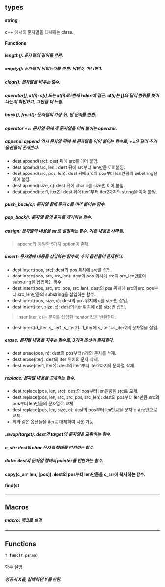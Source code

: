 ## types
#### string
c++ 에서의 문자열을 대체하는 class.
#### Functions
##### length(): 문자열의 길이를 반환.
##### empty(): 문자열이 비었는지를 반환. 비면 0, 아니면 1.
##### clear(): 문자열을 비우는 함수.
##### operator[], at(i): s[i] 또는 at(i)로 i번째 index에 접근. at(i)는 []와 달리 범위를 벗어나는지 확인하고, 그만큼 더 느림.
##### back(), front(): 문자열의 가장 뒤, 앞 문자를 반환.
##### operator +=: 문자열 뒤에 새 문자열을 이어 붙이는 operator. 
##### append: append 역시 문자열 뒤에 새 문자열을 이어 붙이는 함수로, +=와 달리 추가 옵션들이 존재한다.
*  dest.append(src): dest 뒤에 src를 이어 붙임.
*  dest.append(src, len): dest 뒤에 src부터 len만큼 이어붙임. 
*  dest.append(src, pos, len): dest 뒤에 src의 pos부터 len만큼의 substring을 이어 붙임.
*  dest.append(size, c): dest 뒤에 char c를 size번 이어 붙임.
*  dest.append(iter1, iter2): dest 뒤에 iter1부터 iter2까지의 string을 이어 붙임. 
##### push_back(c): 문자열 끝에 문자 c를 이어 붙이는 함수.
##### pop_back(): 문자열 끝의 문자를 제거하는 함수.
##### assign: 문자열의 내용을 str로 설정하는 함수. 기존 내용은 사라짐.
> append와 동일한 5가지 option이 존재.
##### insert: 문자열에 내용을 삽입하는 함수로, 추가 옵션들이 존재한다.
*  dest.insert(pos, src): dest의 pos 위치에 src를 삽입.
*  dest.insert(pos, src, src_len): dest의 pos 위치에 src의 src_len만큼의 substring을 삽입하는 함수.
*  dest.insert(pos, src, src_pos, src_len): dest의 pos 위치에 src의 src_pos부터 src_len만큼의 substring을 삽입하는 함수.
*  dest.insert(pos, size, c): dest의 pos 위치에 c를 size번 삽입.
*  dest.insert(iter, size, c): dest의 iter 위치에 c를 size번 삽입.
> insert(iter, c)는 문자를 삽입한 iterator 값을 반환한다. 
*  dest.insert(d_iter, s_iter1, s_iter2): d_iter에 s_iter1~s_iter2의 문자열을 삽입.
##### erase: 문자열 내용을 지우는 함수로, 3가지 옵션이 존재한다.
*  dest.erase(pos, n): dest의 pos부터 n개의 문자를 삭제.
*  dest.erase(iter): dest의 iter 위치의 문자 삭제.
*  dest.erase(iter1, iter2): dest의 iter1부터 iter2까지의 문자열 삭제.
##### replace: 문자열 내용을 교체하는 함수.
*  dest.replace(pos, len, src): dest의 pos부터 len만큼을 src로 교체.
*  dest.replace(pos, len, src, src_pos, src_len): dest의 pos부터 len만큼 src의 pos부터 len만큼의 문자열로 교체.
*  dest.replace(pos, len, size, c): dest의 pos부터 len만큼을 문자 c size번으로 교체.
*  위와 같은 옵션들을 iter로 대체하여 사용 가능.
##### .swap(target): dest와 target의 문자열을 교환하는 함수.
##### c_str: dest의 char 문자열 형태를 반환하는 함수.
##### data: dest의 문자열 형태의 pointer를 반환하는 함수.
#### copy(c_arr, len, [pos]): dest의 pos부터 len만큼을 c_arr에 복사하는 함수.
#### find(st

------------------------------------------

## Macros
##### macro: 매크로 설명

------------------------------------------

## Functions
#### `T func(T param)`
함수 설명
##### 성공시 X을, 실패하면 Y를 반환.
